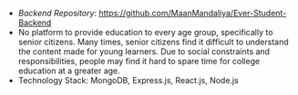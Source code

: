 * *Backend Repository*: https://github.com/MaanMandaliya/Ever-Student-Backend
* No platform to provide education to every age group, specifically to senior citizens. Many times, senior citizens find it difficult to understand the content made for young learners. Due to social constraints and responsibilities, people may find it hard to spare time for college education at a greater age.
* Technology Stack: MongoDB, Express.js, React.js, Node.js
